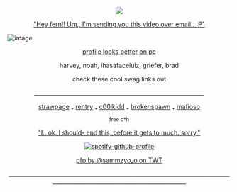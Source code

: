 <p align="center"> <img src="https://komarev.com/ghpvc/?username=C00LKIDDFORSAKEN&color=grey&label=stalkers"> </p>

<p align="center"> <ins> "Hey fern!! Um,, I'm sending you this video over email.. :P" </ins> </p>

![image](https://github.com/user-attachments/assets/37e76ca7-99c8-4a14-8ccb-f941bbfb7119)

<p align="center"> <ins> profile looks better on pc </ins> </p>
<p align="center"> harvey, noah, ihasafacelulz, griefer, brad </p>
<p align="center"> check these cool swag links out </p>

<p align="center"> ____________________________________________________________ </p>

<p align="center"> <a href="https://gr13f3rrr.straw.page">strawpage</a> ₊ <a href="https://rentry.co/5iiiw9mx">rentry</a> ₊ <a href="https://c00lestkiddintown.straw.page">c00lkidd</a> ₊ <a href="https://https://github.com/br0ken-spawn">brokenspawn</a> ₊ <a href="https://https://github.com/MAFIOSO-DREAMGAME">mafioso</a> </p>

<p align="center"> <sub> free c*h </sub> </p>
<p align="center"> <ins> "I.. ok. I should- end this, before it gets to much. sorry." </ins> </p>

<div align="center">

[![spotify-github-profile](https://spotify-github-profile.kittinanx.com/api/view?uid=mqxe2ykx9hqvu8r6zuna1d1p3&cover_image=true&theme=novatorem&show_offline=false&background_color=121212&interchange=false&bar_color=863232&bar_color_cover=false)](https://github.com/kittinan/spotify-github-profile)

<div align="center">

<p align="center"> <ins> pfp by @sammzyo_o on TWT </ins> </p>

<p align="center"> _____________________________________________________________________________________________________________________________ </p>
